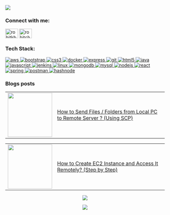 <img src="https://user-images.githubusercontent.com/100275369/202168045-6921461a-be49-4c48-b9e2-50f1f3fe4566.png"/></a>

<h3 align="left">Connect with me:</h3>
<p align="left">
<a href="https://twitter.com/rohitkbc" target="blank"><img align="center" src="https://raw.githubusercontent.com/rahuldkjain/github-profile-readme-generator/master/src/images/icons/Social/twitter.svg" alt="rohitkbc" height="30" width="40" /></a>
<a href="https://linkedin.com/in/rohitchaudhari1997" target="blank"><img align="center" src="https://raw.githubusercontent.com/rahuldkjain/github-profile-readme-generator/master/src/images/icons/Social/linked-in-alt.svg" alt="rohitchaudhari1997" height="30" width="40" /></a>
</p>

<h3 align="left">Tech Stack:</h3>
<p align="left"> <a href="https://aws.amazon.com" target="_blank" rel="noreferrer"> <img src="https://img.shields.io/badge/Amazon_AWS-FF9900?style=for-the-badge&logo=amazonaws&logoColor=white" alt="aws"/> </a> 
<a href="https://getbootstrap.com" target="_blank" rel="noreferrer"> <img src="https://img.shields.io/badge/Bootstrap-563D7C?style=for-the-badge&logo=bootstrap&logoColor=white" alt="bootstrap"/> </a> 
<a href="https://www.w3schools.com/css/" target="_blank" rel="noreferrer"> <img src="https://img.shields.io/badge/CSS3-1572B6?style=for-the-badge&logo=css3&logoColor=white" alt="css3"/> </a> 
<a href="https://www.docker.com/" target="_blank" rel="noreferrer"> <img src="https://img.shields.io/badge/Docker-2CA5E0?style=for-the-badge&logo=docker&logoColor=white" alt="docker"/> </a> 
<a href="https://expressjs.com" target="_blank" rel="noreferrer"> <img src="https://img.shields.io/badge/Express.js-000000?style=for-the-badge&logo=express&logoColor=white" alt="express"/> </a> 
<a href="https://git-scm.com/" target="_blank" rel="noreferrer"> <img src="https://img.shields.io/badge/GIT-E44C30?style=for-the-badge&logo=git&logoColor=white" alt="git"/> </a> 
<a href="https://www.w3.org/html/" target="_blank" rel="noreferrer"> <img src="https://img.shields.io/badge/HTML5-E34F26?style=for-the-badge&logo=html5&logoColor=white" alt="html5"/> </a> 
<a href="https://www.java.com" target="_blank" rel="noreferrer"> <img src="https://img.shields.io/badge/java-%23ED8B00.svg?style=for-the-badge&logo=java&logoColor=white" alt="java"/> </a> 
<a href="https://developer.mozilla.org/en-US/docs/Web/JavaScript" target="_blank" rel="noreferrer"> <img src="https://img.shields.io/badge/JavaScript-323330?style=for-the-badge&logo=javascript&logoColor=F7DF1E" alt="javascript"/> </a> 
<a href="https://www.jenkins.io" target="_blank" rel="noreferrer"> <img src="https://img.shields.io/badge/Jenkins-D24939?style=for-the-badge&logo=Jenkins&logoColor=white" alt="jenkins"/> </a> 
<a href="https://www.linux.org/" target="_blank" rel="noreferrer"> <img src="https://img.shields.io/badge/Linux-FCC624?style=for-the-badge&logo=linux&logoColor=black" alt="linux"/> </a> 
<a href="https://www.mongodb.com/" target="_blank" rel="noreferrer"> <img src="https://img.shields.io/badge/MongoDB-4EA94B?style=for-the-badge&logo=mongodb&logoColor=white" alt="mongodb"/> </a> 
<a href="https://www.mysql.com/" target="_blank" rel="noreferrer"> <img src="https://img.shields.io/badge/MySQL-005C84?style=for-the-badge&logo=mysql&logoColor=white" alt="mysql"/> </a> 
<a href="https://nodejs.org" target="_blank" rel="noreferrer"> <img src="https://img.shields.io/badge/Node.js-339933?style=for-the-badge&logo=nodedotjs&logoColor=white" alt="nodejs"/> </a> 
<a href="https://reactjs.org/" target="_blank" rel="noreferrer"> <img src="https://img.shields.io/badge/React-20232A?style=for-the-badge&logo=react&logoColor=61DAFB" alt="react"/> </a> 
<a href="https://spring.io/" target="_blank" rel="noreferrer"> <img src="https://img.shields.io/badge/Spring_Boot-F2F4F9?style=for-the-badge&logo=spring-boot" alt="spring"/> </a>
<a href="https://postman.com/" target="_blank" rel="noreferrer"> <img src="https://img.shields.io/badge/Postman-FF6C37?style=for-the-badge&logo=postman&logoColor=white" alt="postman"/> </a>
<a href="https://hashnode.com/@rohitkbc" target="_blank" rel="noreferrer"> <img src="https://img.shields.io/badge/Hashnode-2962FF?style=for-the-badge&logo=hashnode&logoColor=white" alt="hashnode"/> </a>
</p>

### Blogs posts
<!-- BLOG-POST-LIST:START --><table><tr><td><a href="https://rohitkbc.hashnode.dev/how-to-send-files-folders-from-local-pc-to-remote-server-using-scp"><img width="140px" src="https://cdn.hashnode.com/res/hashnode/image/upload/v1664452023824/T8kZ7x3G0.png"></a></td>
<td><a href="https://rohitkbc.hashnode.dev/how-to-send-files-folders-from-local-pc-to-remote-server-using-scp">How to Send Files / Folders from Local PC to Remote Server ? &lpar;Using SCP&rpar;</a></td></tr></table>
<table><tr><td><a href="https://rohitkbc.hashnode.dev/how-to-create-ec2-instance-and-access-it-remotely-step-by-step"><img width="140px" src="https://cdn.hashnode.com/res/hashnode/image/upload/v1664217168657/NHHnoSLHx.png"></a></td>
<td><a href="https://rohitkbc.hashnode.dev/how-to-create-ec2-instance-and-access-it-remotely-step-by-step">How to Create EC2 Instance and Access It Remotely? &lpar;Step by Step&rpar;</a></td></tr></table>
<!-- BLOG-POST-LIST:END -->

<p align="center">
<img align="center" src="https://github-readme-stats.vercel.app/api?username=rohitkbc&show_icons=true&include_all_commits=true&theme=transparent&hide_border=false"/>
  <p/>
 <p align="center">
<img align="center" src="https://github-readme-stats.vercel.app/api/top-langs/?username=rohitkbc&layout=compact&theme=transparent&hide_border=false" /> 
  <p/>





